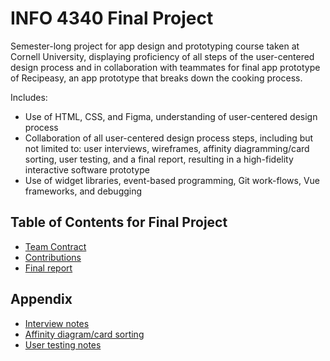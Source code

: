 
# INFO 4340 Final Project
Semester-long project for app design and prototyping course taken at Cornell University, displaying proficiency of all steps of the user-centered design process and in collaboration with teammates for final app prototype of Recipeasy, an app prototype that breaks down the cooking process. 

Includes: 
- Use of HTML, CSS, and Figma, understanding of user-centered design process
- Collaboration of all user-centered design process steps, including but not limited to: user interviews, wireframes, affinity diagramming/card sorting, user testing, and a final report, resulting in a high-fidelity interactive software prototype
- Use of widget libraries, event-based programming, Git work-flows, Vue frameworks, and debugging

## Table of Contents for Final Project 

- [Team Contract](documents/team-contract.md)
- [Contributions](documents/contributions.md)
- [Final report](documents/final-report.md)


## Appendix
- [Interview notes](interview-notes.md)
- [Affinity diagram/card sorting](card-sorting.md)
- [User testing notes](user-testing-notes.md)


